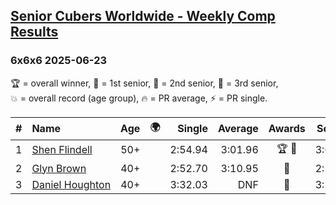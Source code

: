 <style>table {white-space: nowrap;}</style>
<link rel="stylesheet" type="text/css" href="/scw-comp/css/flags.css" />

## [Senior Cubers Worldwide - Weekly Comp Results](/scw-comp/results/)
### 6x6x6 2025-06-23

<span style="white-space: nowrap;">🏆 = overall winner</span>, <span style="white-space: nowrap;">🥇 = 1st senior</span>, <span style="white-space: nowrap;">🥈 = 2nd senior</span>, <span style="white-space: nowrap;">🥉 = 3rd senior</span>, <span style="white-space: nowrap;">💥 = overall record (age group)</span>, <span style="white-space: nowrap;">🔥 = PR average</span>, <span style="white-space: nowrap;">⚡ = PR single</span>.

| # | Name | Age | 🌍 | Single | Average | Awards | Solve 1 | Solve 2 | Solve 3 | Video |
| :--: | :-- | :--: | :--: | --: | --: | :--: | --: | --: | --: | :-- |
| 1 | [Shen Flindell](../../persons/shen_flindell/666.md) | 50+ | <i class="flag flag-AU" /> | 2:54.94 | 3:01.96 | 🏆 🥇 | 3:01.48 | 3:09.47 | 2:54.94 | [Desktop](https://www.facebook.com/events/1227102092228403/permalink/1233976288207650) / [Mobile](https://m.facebook.com/events/1227102092228403?view=permalink&id=1233976288207650) |
| 2 | [Glyn Brown](../../persons/glyn_brown/666.md) | 40+ | <i class="flag flag-GB" /> | 2:52.70 | 3:10.95 | 🥈 | 2:52.70 | 3:17.85 | 3:22.29 | [Desktop](https://www.facebook.com/events/1227102092228403/permalink/1229299315342014) / [Mobile](https://m.facebook.com/events/1227102092228403?view=permalink&id=1229299315342014) |
| 3 | [Daniel Houghton](../../persons/daniel_houghton/666.md) | 40+ | <i class="flag flag-CH" /> | 3:32.03 | DNF | 🥉 | 3:32.03 | DNF | DNS | [Desktop](https://www.facebook.com/events/1227102092228403/permalink/1237439671194645) / [Mobile](https://m.facebook.com/events/1227102092228403?view=permalink&id=1237439671194645) |

<!-- Global site tag (gtag.js) - Google Analytics -->
<script async src="https://www.googletagmanager.com/gtag/js?id=UA-86348435-3"></script>
<script>window.dataLayer = window.dataLayer || []; function gtag() {dataLayer.push(arguments);} gtag('js', new Date()); gtag('config', 'UA-86348435-3');</script>
